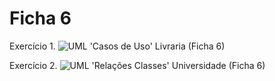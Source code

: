 # Ficha 6
Exercício 1.
![UML 'Casos de Uso' Livraria (Ficha 6)](https://user-images.githubusercontent.com/97111949/157273803-de1d5640-f76e-4121-b85e-fa70e187d0f7.png)

Exercício 2.
![UML 'Relações Classes' Universidade (Ficha 6)](https://user-images.githubusercontent.com/97111949/157273832-4cefbc4f-1f95-42a7-98c1-8566ad60d1b2.png)
